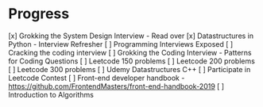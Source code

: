 # Progress
[x] Grokking the System Design Interview - Read over
[x] Datastructures in Python - Interview Refresher
[ ] Programming Interviews Exposed 
[ ] Cracking the coding interview
[ ] Grokking the Coding Interview - Patterns for Coding Questions
[ ] Leetcode 150 problems
[ ] Leetcode 200 problems
[ ] Leetcode 300 problems
[ ] Udemy Datastructures C++
[ ] Participate in Leetcode Contest
[ ] Front-end developer handbook - https://github.com/FrontendMasters/front-end-handbook-2019
[ ] Introduction to Algorithms